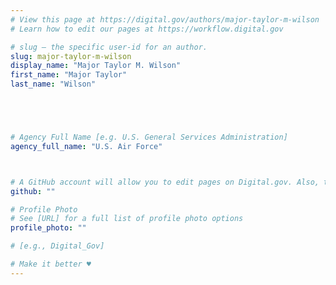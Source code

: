 ```yaml
---
# View this page at https://digital.gov/authors/major-taylor-m-wilson
# Learn how to edit our pages at https://workflow.digital.gov

# slug — the specific user-id for an author.
slug: major-taylor-m-wilson
display_name: "Major Taylor M. Wilson"
first_name: "Major Taylor"
last_name: "Wilson"





# Agency Full Name [e.g. U.S. General Services Administration]
agency_full_name: "U.S. Air Force"



# A GitHub account will allow you to edit pages on Digital.gov. Also, the image used in your GitHub account can be used to populate your digital.gov profile photo. Learn more about getting a Github account at [URL]
github: ""

# Profile Photo
# See [URL] for a full list of profile photo options
profile_photo: ""

# [e.g., Digital_Gov]

# Make it better ♥
---
```

